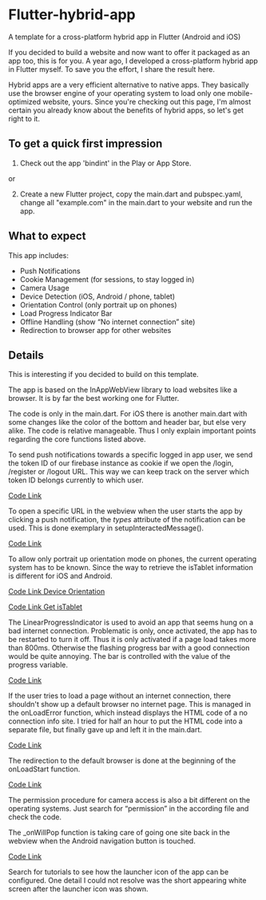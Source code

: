 # Flutter-hybrid-app
A template for a cross-platform hybrid app in Flutter (Android and iOS)

If you decided to build a website and now want to offer it packaged as an app too, this is for you. A year ago, I developed a cross-platform hybrid app in Flutter myself. To save you the effort, I share the result here.

Hybrid apps are a very efficient alternative to native apps. They basically use the browser engine of your operating system to load only one mobile-optimized website, yours. Since you're checking out this page, I'm almost certain you already know about the benefits of hybrid apps, so let's get right to it.

## To get a quick first impression

1. Check out the app 'bindint' in the Play or App Store.

or

2. Create a new Flutter project, copy the main.dart and pubspec.yaml, change all "example.com" in the main.dart to your website and run the app.

## What to expect

This app includes:

- Push Notifications
- Cookie Management (for sessions, to stay logged in)
- Camera Usage
- Device Detection (iOS, Android / phone, tablet)
- Orientation Control (only portrait up on phones)
- Load Progress Indicator Bar
- Offline Handling (show “No internet connection” site)
- Redirection to browser app for other websites

## Details

This is interesting if you decided to build on this template.

The app is based on the InAppWebView library to load websites like a browser. It is by far the best working one for Flutter.

The code is only in the main.dart. For iOS there is another main.dart with some changes like the color of the bottom and header bar, but else very alike. The code is relative manageable. Thus I only explain important points regarding the core functions listed above.

To send push notifications towards a specific logged in app user, we send the token ID of our firebase instance as cookie if we open the /login, /register or /logout URL. This way we can keep track on the server which token ID belongs currently to which user.

[Code Link](https://github.com/upPhll/Flutter-hybrid-app/blob/main/android/main.dart#L134)

To open a specific URL in the webview when the user starts the app by clicking a push notification, the *types* attribute of the notification can be used. This is done exemplary in setupInteractedMessage().

[Code Link](https://github.com/upPhll/Flutter-hybrid-app/blob/main/android/main.dart#L98)

To allow only portrait up orientation mode on phones, the current operating system has to be known. Since the way to retrieve the isTablet information is different for iOS and Android.

[Code Link Device Orientation](https://github.com/upPhll/Flutter-hybrid-app/blob/main/android/main.dart#L311)

[Code Link Get isTablet](https://github.com/upPhll/Flutter-hybrid-app/blob/main/android/main.dart#L188)

The LinearProgressIndicator is used to avoid an app that seems hung on a bad internet connection. Problematic is only, once activated, the app has to be restarted to turn it off. Thus it is only activated if a page load takes more than 800ms. Otherwise the flashing progress bar with a good connection would be quite annoying. The bar is controlled with the value of the progress variable.

[Code Link](https://github.com/upPhll/Flutter-hybrid-app/blob/main/android/main.dart#L358)

If the user tries to load a page without an internet connection, there shouldn't show up a default browser no internet page. This is managed in the onLoadError function, which instead displays the HTML code of a no connection info site. I tried for half an hour to put the HTML code into a separate file, but finally gave up and left it in the main.dart.

[Code Link](https://github.com/upPhll/Flutter-hybrid-app/blob/main/android/main.dart#L413)

The redirection to the default browser is done at the beginning of the onLoadStart function.

[Code Link](https://github.com/upPhll/Flutter-hybrid-app/blob/main/android/main.dart#L322)

The permission procedure for camera access is also a bit different on the operating systems. Just search for “permission” in the according file and check the code.

The _onWillPop function is taking care of going one site back in the webview when the Android navigation button is touched.

[Code Link](https://github.com/upPhll/Flutter-hybrid-app/blob/main/android/main.dart#L85)

Search for tutorials to see how the launcher icon of the app can be configured. One detail I could not resolve was the short appearing white screen after the launcher icon was shown.
